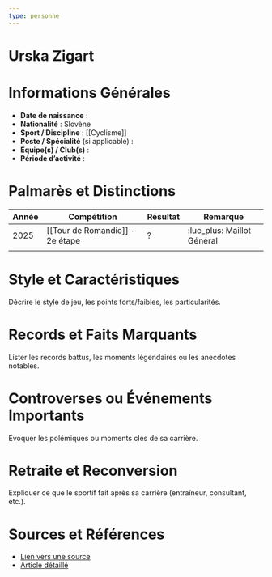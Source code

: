 ```yaml
---
type: personne
---
```


# Urska Zigart

# Informations Générales
- **Date de naissance** :  
- **Nationalité** :  Slovène
- **Sport / Discipline** :  [[Cyclisme]]
- **Poste / Spécialité** (si applicable) :  
- **Équipe(s) / Club(s)** :  
- **Période d’activité** :  

# Palmarès et Distinctions
| Année | Compétition                     | Résultat | Remarque                   |
| ----- | ------------------------------- | -------- | -------------------------- |
| 2025  | [[Tour de Romandie]] - 2e étape | ?        | :luc_plus: Maillot Général |
|       |                                 |          |                            |

# Style et Caractéristiques
Décrire le style de jeu, les points forts/faibles, les particularités.

# Records et Faits Marquants
Lister les records battus, les moments légendaires ou les anecdotes notables.

# Controverses ou Événements Importants
Évoquer les polémiques ou moments clés de sa carrière.

# Retraite et Reconversion
Expliquer ce que le sportif fait après sa carrière (entraîneur, consultant, etc.).

# Sources et Références
- [Lien vers une source](#)
- [Article détaillé](#)
